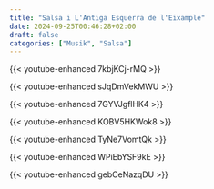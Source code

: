 ```yaml
---
title: "Salsa i L'Antiga Esquerra de l'Eixample"
date: 2024-09-25T00:46:28+02:00
draft: false
categories: ["Musik", "Salsa"]
---
```


{{< youtube-enhanced 7kbjKCj-rMQ >}} <br>

{{< youtube-enhanced sJqDmVekMWU >}} <br>

{{< youtube-enhanced 7GYVJgflHK4 >}} <br>

{{< youtube-enhanced KOBV5HKWok8 >}} <br>

{{< youtube-enhanced TyNe7VomtQk >}} <br>

<!--  {{< youtube-enhanced iqWI31mGlhQ >}} <br> -->

{{< youtube-enhanced WPiEbYSF9kE >}} <br>

{{< youtube-enhanced gebCeNazqDU >}}
